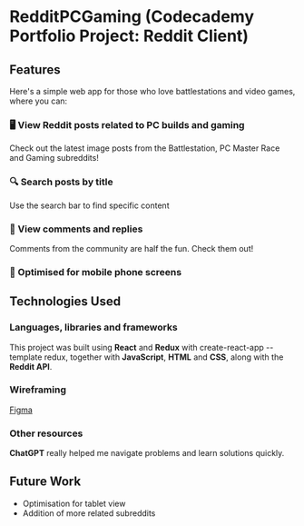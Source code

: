 # RedditPCGaming (Codecademy Portfolio Project: Reddit Client)



## Features

Here's a simple web app for those who love battlestations and video games, where you can:

### 🖥️ View Reddit posts related to PC builds and gaming

Check out the latest image posts from the Battlestation, PC Master Race and Gaming subreddits!

### 🔍 Search posts by title

Use the search bar to find specific content

### 💬 View comments and replies

Comments from the community are half the fun. Check them out!

### 📲 Optimised for mobile phone screens


## Technologies Used


### Languages, libraries and frameworks

This project was built using **React** and **Redux** with create-react-app --template redux, together with **JavaScript**, **HTML** and **CSS**, along with the **Reddit API**.

### Wireframing

[Figma](https://www.figma.com/file/x2Lq6HRC1pV1cWycOmC6rL/Challenge-Project---Reddit-App?node-id=0%3A1&t=fHcT3wiALyePW3rW-1)

### Other resources

**ChatGPT** really helped me navigate problems and learn solutions quickly.


## Future Work

- Optimisation for tablet view
- Addition of more related subreddits

